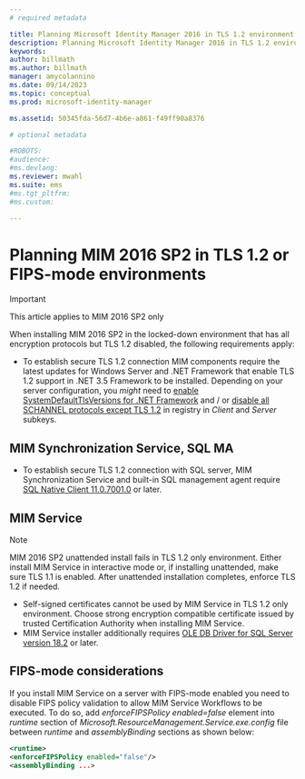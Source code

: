 ```yaml
---
# required metadata

title: Planning Microsoft Identity Manager 2016 in TLS 1.2 environment | Microsoft Docs
description: Planning Microsoft Identity Manager 2016 in TLS 1.2 environment
keywords:
author: billmath
ms.author: billmath
manager: amycolannino
ms.date: 09/14/2023
ms.topic: conceptual
ms.prod: microsoft-identity-manager

ms.assetid: 50345fda-56d7-4b6e-a861-f49ff90a8376

# optional metadata

#ROBOTS:
#audience:
#ms.devlang:
ms.reviewer: mwahl
ms.suite: ems
#ms.tgt_pltfrm:
#ms.custom:

---
```


# Planning MIM 2016 SP2 in TLS 1.2 or FIPS-mode environments


> [!IMPORTANT]
> This article applies to MIM 2016 SP2 only

When installing MIM 2016 SP2 in the locked-down environment that has all encryption protocols but TLS 1.2 disabled, the following requirements apply:
- To establish secure TLS 1.2 connection MIM components require the latest updates for Windows Server and .NET Framework that enable TLS 1.2 support in .NET 3.5 Framework to be installed. Depending on your server configuration, you *might* need to [enable SystemDefaultTlsVersions for .NET Framework](https://support.microsoft.com/help/3154520/support-for-tls-system-default-versions-included-in-the-net-framework) and / or [disable all SCHANNEL protocols except TLS 1.2](/windows-server/security/tls/tls-registry-settings) in registry in *Client* and *Server* subkeys.

## MIM Synchronization Service, SQL MA

- To establish secure TLS 1.2 connection with SQL server, MIM Synchronization Service and built-in SQL management agent require [SQL Native Client 11.0.7001.0](https://www.microsoft.com/download/details.aspx?id=50402) or later.

## MIM Service
   >[!NOTE]
   >MIM 2016 SP2 unattended install fails in TLS 1.2 only environment. Either install MIM Service in interactive mode or, if installing unattended, make sure TLS 1.1 is enabled. After unattended installation completes, enforce TLS 1.2 if needed.

- Self-signed certificates cannot be used by MIM Service in TLS 1.2 only environment. Choose strong encryption compatible certificate issued by trusted Certification Authority when installing MIM Service.
- MIM Service installer additionally requires [OLE DB Driver for SQL Server version 18.2](https://www.microsoft.com/download/details.aspx?id=56730) or later.

## FIPS-mode considerations

If you install MIM Service on a server with FIPS-mode enabled you need to disable FIPS policy validation to allow MIM Service Workflows to be executed. To do so, add *enforceFIPSPolicy enabled=false* element into *runtime* section of *Microsoft.ResourceManagement.Service.exe.config* file between *runtime* and *assemblyBinding* sections as shown below:

```XML
<runtime>
<enforceFIPSPolicy enabled="false"/>
<assemblyBinding ...>
```    
